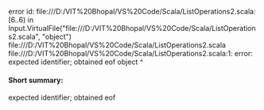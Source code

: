 error id: file:///D:/VIT%20Bhopal/VS%20Code/Scala/ListOperations2.scala:[6..6) in Input.VirtualFile("file:///D:/VIT%20Bhopal/VS%20Code/Scala/ListOperations2.scala", "object")
file:///D:/VIT%20Bhopal/VS%20Code/Scala/ListOperations2.scala
file:///D:/VIT%20Bhopal/VS%20Code/Scala/ListOperations2.scala:1: error: expected identifier; obtained eof
object
      ^
#### Short summary: 

expected identifier; obtained eof
